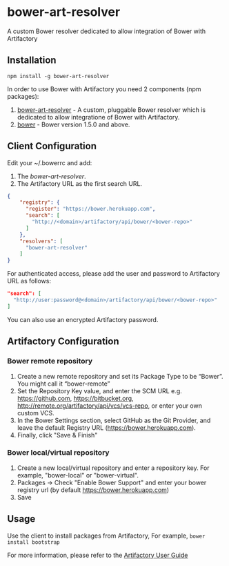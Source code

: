 # bower-art-resolver
A custom Bower resolver dedicated to allow integration of Bower with Artifactory

## Installation
`npm install -g bower-art-resolver`

In order to use Bower with Artifactory you need 2 components (npm packages):

1. [bower-art-resolver](https://www.npmjs.com/package/bower-art-resolver) - A custom, pluggable Bower resolver which is dedicated to allow integratione of Bower with Artifactory.
2. [bower](https://www.npmjs.com/package/bower) - Bower version 1.5.0 and above.

## Client Configuration
Edit your ~/.bowerrc and add:
1. The *bower-art-resolver*.
2. The Artifactory URL as the first search URL.

```json
{
	"registry": {
	  "register": "https://bower.herokuapp.com",
	  "search": [
		"http://<domain>/artifactory/api/bower/<bower-repo>"
	  ]
	},
	"resolvers": [
	  "bower-art-resolver"
	]
}
```

For authenticated access, please add the user and password to Artifactory URL as follows:
```json
"search": [
  "http://user:password@<domain>/artifactory/api/bower/<bower-repo>"
]
```

You can also use an encrypted Artifactory password.

## Artifactory Configuration

### Bower remote repository
1. Create a new remote repository and set its Package Type to be “Bower”. You might call it “bower-remote”
2. Set the Repository Key value, and enter the SCM URL e.g. https://github.com, https://bitbucket.org, http://remote.org/artifactory/api/vcs/vcs-repo, or enter your own custom VCS.
3. In the Bower Settings section, select GitHub as the Git Provider, and leave the default Registry URL (https://bower.herokuapp.com).
5. Finally, click "Save & Finish"

### Bower local/virtual repository
1. Create a new local/virtual repository and enter a repository key. For example, "bower-local" or "bower-virtual".
2. Packages -> Check "Enable Bower Support" and enter your bower registry url (by default https://bower.herokuapp.com)
3. Save

## Usage

Use the client to install packages from Artifactory, For example, `bower install bootstrap`

For more information, please refer to the [Artifactory User Guide](http://www.jfrog.com/confluence/display/RTF/Bower+Repositories)
